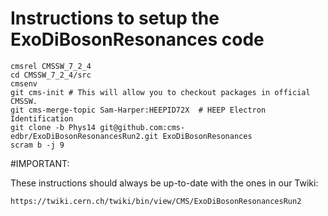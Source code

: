 Instructions to setup the ExoDiBosonResonances code
========

```
cmsrel CMSSW_7_2_4
cd CMSSW_7_2_4/src
cmsenv
git cms-init # This will allow you to checkout packages in official CMSSW.
git cms-merge-topic Sam-Harper:HEEPID72X  # HEEP Electron Identification
git clone -b Phys14 git@github.com:cms-edbr/ExoDiBosonResonancesRun2.git ExoDiBosonResonances
scram b -j 9
```

#IMPORTANT: 

These instructions should always be up-to-date with the ones in our Twiki:

`https://twiki.cern.ch/twiki/bin/view/CMS/ExoDiBosonResonancesRun2`
